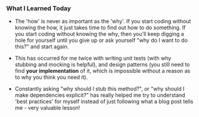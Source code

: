### What I Learned Today

- The 'how' is never as important as the 'why'. If you start coding without knowing the how, it just takes time to find out how to do something. If you start coding without knowing the why, then you'll keep digging a hole for yourself until you give up or ask yourself "why do I want to do this?" and start again.

- This has occurred for me twice with writing unit tests (with why stubbing and mocking is helpful), and design patterns (you still need to find **your implementation** of it, which is impossible without a reason as to why you think you need it).

- Constantly asking "why should I stub this method?", or "why should I make dependencies explicit?" has really helped me try to understand 'best practices' for myself instead of just following what a blog post tells me - very valuable lesson!
